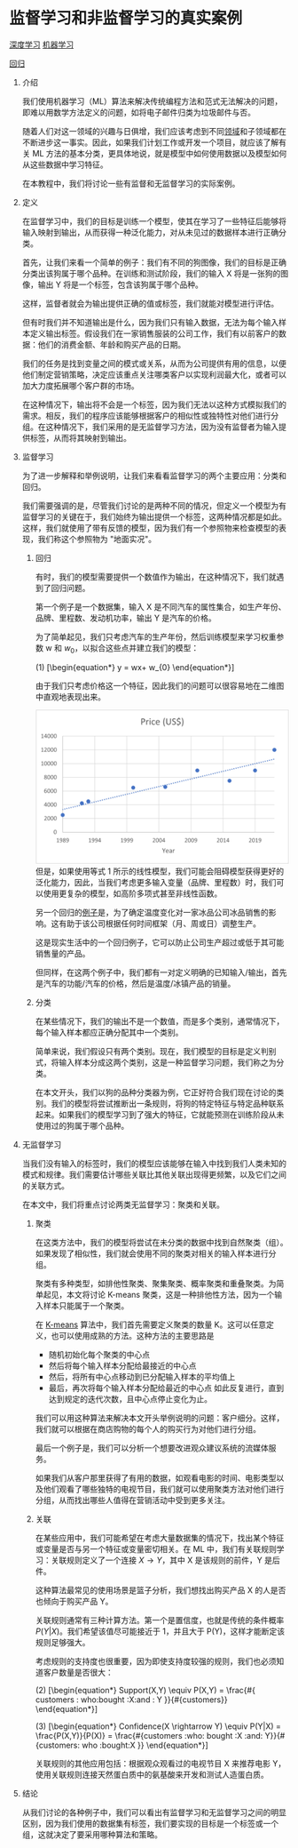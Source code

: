 # 监督学习和非监督学习的真实案例

[深度学习](https://www.baeldung.com/cs/category/ai/deep-learning) [机器学习](https://www.baeldung.com/cs/category/ai/ml)

[回归](https://www.baeldung.com/cs/tag/regression)

1. 介绍

    我们使用机器学习（ML）算法来解决传统编程方法和范式无法解决的问题，即难以用数学方法定义的问题，如将电子邮件归类为垃圾邮件与否。

    随着人们对这一领域的兴趣与日俱增，我们应该考虑到不同[领域](https://www.baeldung.com/cs/machine-learning-intro)和子领域都在不断进步这一事实。因此，如果我们计划工作或开发一个项目，就应该了解有关 ML 方法的基本分类，更具体地说，就是模型中如何使用数据以及模型如何从这些数据中学习特征。

    在本教程中，我们将讨论一些有监督和无监督学习的实际案例。

2. 定义

    在监督学习中，我们的目标是训练一个模型，使其在学习了一些特征后能够将输入映射到输出，从而获得一种泛化能力，对从未见过的数据样本进行正确分类。

    首先，让我们来看一个简单的例子：我们有不同的狗图像，我们的目标是正确分类出该狗属于哪个品种。在训练和测试阶段，我们的输入 X 将是一张狗的图像，输出 Y 将是一个标签，包含该狗属于哪个品种。

    这样，监督者就会为输出提供正确的值或标签，我们就能对模型进行评估。

    但有时我们并不知道输出是什么，因为我们只有输入数据，无法为每个输入样本定义输出标签。假设我们在一家销售服装的公司工作，我们有以前客户的数据：他们的消费金额、年龄和购买产品的日期。

    我们的任务是找到变量之间的模式或关系，从而为公司提供有用的信息，以便他们制定营销策略，决定应该重点关注哪类客户以实现利润最大化，或者可以加大力度拓展哪个客户群的市场。

    在这种情况下，输出将不会是一个标签，因为我们无法以这种方式模拟我们的需求。相反，我们的程序应该能够根据客户的相似性或独特性对他们进行分组。在这种情况下，我们采用的是无监督学习方法，因为没有监督者为输入提供标签，从而将其映射到输出。

3. 监督学习

    为了进一步解释和举例说明，让我们来看看监督学习的两个主要应用：分类和回归。

    我们需要强调的是，尽管我们讨论的是两种不同的情况，但定义一个模型为有监督学习的关键在于，我们始终为输出提供一个标签，这两种情况都是如此。这样，我们就使用了带有反馈的模型，因为我们有一个参照物来检查模型的表现，我们称这个参照物为 "地面实况"。

    1. 回归

        有时，我们的模型需要提供一个数值作为输出，在这种情况下，我们就遇到了回归问题。

        第一个例子是一个数据集，输入 X 是不同汽车的属性集合，如生产年份、品牌、里程数、发动机功率，输出 Y 是汽车的价格。

        为了简单起见，我们只考虑汽车的生产年份，然后训练模型来学习权重参数 w 和 $w_{0}$，以拟合这些点并建立我们的模型：

        (1) \[\begin{equation*} y = wx+ w_{0} \end{equation*}\]

        由于我们只考虑价格这一个特征，因此我们的问题可以很容易地在二维图中直观地表现出来。

        ![图 2](pic/Graph-2-1024x622.webp)
        但是，如果使用等式 1 所示的线性模型，我们可能会阻碍模型获得更好的泛化能力，因此，当我们考虑更多输入变量（品牌、里程数）时，我们可以使用更复杂的模型，如高阶多项式甚至非线性函数。

        另一个回归的[例子](https://www.researchgate.net/publication/326121964_The_research_of_regression_model_in_machine_learning_field)是，为了确定温度变化对一家冰品公司冰品销售的影响。这有助于该公司根据任何时间框架（月、周或日）调整生产。

        这是现实生活中的一个回归例子，它可以防止公司生产超过或低于其可能销售量的产品。

        但同样，在这两个例子中，我们都有一对定义明确的已知输入/输出，首先是汽车的功能/汽车的价格，然后是温度/冰镇产品的销量。

    2. 分类

        在某些情况下，我们的输出不是一个数值，而是多个类别，通常情况下，每个输入样本都应正确分配其中一个类别。

        简单来说，我们假设只有两个类别。现在，我们模型的目标是定义判别式，将输入样本分成这两个类别，这是一种监督学习问题，我们称之为分类。

        在本文开头，我们以狗的品种分类器为例，它正好符合我们现在讨论的类别。我们的模型将尝试推断出一条规则，将狗的特定特征与特定品种联系起来。如果我们的模型学习到了强大的特征，它就能预测在训练阶段从未使用过的狗属于哪个品种。

4. 无监督学习

    当我们没有输入的标签时，我们的模型应该能够在输入中找到我们人类未知的模式和规律。我们需要估计哪些关联比其他关联出现得更频繁，以及它们之间的关联方式。

    在本文中，我们将重点讨论两类无监督学习：聚类和关联。

    1. 聚类

        在这类方法中，我们的模型将尝试在未分类的数据中找到自然聚类（组）。如果发现了相似性，我们就会使用不同的聚类对相关的输入样本进行分组。

        聚类有多种类型，如排他性聚类、聚集聚类、概率聚类和重叠聚类。为简单起见，本文将讨论 K-means 聚类，这是一种排他性方法，因为一个输入样本只能属于一个聚类。

        在 [K-means](https://www.baeldung.com/cs/k-means-for-classification) 算法中，我们首先需要定义聚类的数量 K。这可以任意定义，也可以使用成熟的方法。这种方法的主要思路是

        - 随机初始化每个聚类的中心点
        - 然后将每个输入样本分配给最接近的中心点
        - 然后，将所有中心点移动到已分配输入样本的平均值上
        - 最后，再次将每个输入样本分配给最近的中心点
        如此反复进行，直到达到规定的迭代次数，且中心点停止变化为止。

        我们可以用这种算法来解决本文开头举例说明的问题：客户细分。这样，我们就可以根据在商店购物的每个人的购买行为对他们进行分组。

        最后一个例子是，我们可以分析一个想要改进观众建议系统的流媒体服务。

        如果我们从客户那里获得了有用的数据，如观看电影的时间、电影类型以及他们观看了哪些独特的电视节目，我们就可以使用聚类方法对他们进行分组，从而找出哪些人值得在营销活动中受到更多关注。

    2. 关联

        在某些应用中，我们可能希望在考虑大量数据集的情况下，找出某个特征或变量是否与另一个特征或变量密切相关。在 ML 中，我们有关联规则学习：关联规则定义了一个连接 $X \rightarrow Y$，其中 X 是该规则的前件，Y 是后件。

        这种算法最常见的使用场景是篮子分析，我们想找出购买产品 X 的人是否也倾向于购买产品 Y。

        关联规则通常有三种计算方法。第一个是置信度，也就是传统的条件概率 $P(Y|X)$。我们希望该值尽可能接近于 1，并且大于 P(Y)，这样才能断定该规则足够强大。

        考虑规则的支持度也很重要，因为即使支持度较强的规则，我们也必须知道客户数量是否很大：

        (2) \[\begin{equation*} Support(X,Y) \equiv P(X,Y) = \frac{\#\{ customers \: who\:bought \:X\:and \: Y \}}{\#\{customers\}} \end{equation*}\]

        (3) \[\begin{equation*} Confidence(X \rightarrow Y) \equiv P(Y|X) = \frac{P(X,Y)}{P(X)} = \frac{\#\{customers \:who\: bought \:X \:and\: Y\}}{\#\{customers\: who \:bought\:X \}} \end{equation*}\]

        关联规则的其他应用包括：根据观众观看过的电视节目 X 来推荐电影 Y，使用关联规则连接天然蛋白质中的氨基酸来开发和测试人造蛋白质。

5. 结论

    从我们讨论的各种例子中，我们可以看出有监督学习和无监督学习之间的明显区别，因为我们使用的数据集有标签，我们要实现的目标是一个标签或一个组，这就决定了要采用哪种算法和策略。
